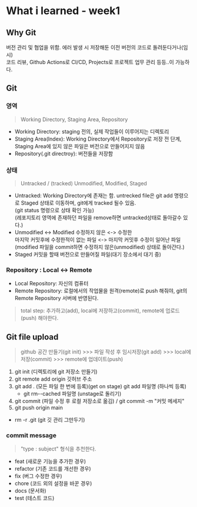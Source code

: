 # What i learned - week1
## Why Git
버전 관리 및 협업을 위함. 에러 발생 시 저장해둔 이전 버전의 코드로 돌려둔다거나(임시)        
코드 리뷰, Github Actions로 CI/CD, Projects로 프로젝트 업무 관리 등등..이 가능하다.   

## Git
### 영역
> Working Directory, Staging Area, Repository
* Working Directory:
staging 전의, 실제 작업들이 이루어지는 디렉토리   
* Staging Area(Index):
Working Directory에서 Repository로 저장 전 단계, Staging Area에 있지 않은 파일은 버전으로 만들어지지 않음   
* Repository(.git directroy):
버전들을 저장함   

### 상태
> Untracked / (tracked) Unmodified, Modified, Staged
* Untracked:
Working Directory에 존재는 함. untrecked file은 git add 명령으로 Staged 상태로 이동하며, git에게 tracked 될수 있음.   
(git status 명령으로 상태 확인 가능)   
(레포지토리 영역에 존재하던 파일을 remove하면 untracked상태로 돌아갈수 있다.)   
* Unmodified <-> Modified
수정하지 않은 <-> 수정한   
마지막 커밋후에 수정한적이 없는 파일 <-> 마지막 커밋후 수정이 일어난 파일   
(modified 파일을 commit하면 수정하지 않은(unmodified) 상태로 돌아간다.)   
* Staged
커밋을 할때 버전으로 만들어질 파일(대기 장소에서 대기 중)   

### Repository : Local <-> Remote 
* Local Repository:
자신의 컴퓨터   
* Remote Repository:
로컬에서의 작업물을 원격(remote)로 push 해줘야, git의 Remote Repository 서버에 반영된다.   
> total step: 추가하고(add), local에 저장하고(commit), remote에 업로드(push) 해야한다.   

## Git file upload
> github 공간 만들기(git init) >>> 파일 작성 후 임시저장(git add) >>> local에 저장(commit) >>> remote에 업데이트(push)   

1. git init (디렉토리에 git 저장소 만들기)
2. git remote add origin 깃허브 주소
3. git add . (모든 파일 한 번에 등록)(get on stage)
   git add 파일명 (하나씩 등록) 
   + git rm--cached 파일명 (unstage로 돌리기)
4. git commit (파일 수정 후 로컬 저장소로 옮김) / git commit -m "커밋 메세지"
5. git push origin main
+ rm -r .git (git 깃 관리 그만두기)

### commit message 
> "type : subject" 형식을 추천한다.
* feat (새로운 기능을 추가한 경우) 
* refactor (기존 코드를 개선한 경우) 
* fix (버그 수정한 경우)
* chore (코드 외의 설정을 바꾼 경우)
* docs (문서화)
* test (테스트 코드)
  